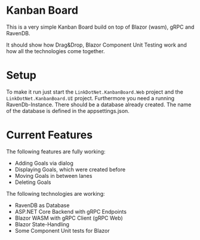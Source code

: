 # Kanban Board
This is a very simple Kanban Board build on top of Blazor (wasm), gRPC and RavenDB.

It should show how Drag&Drop, Blazor Component Unit Testing work and how all the technologies come together.

# Setup
To make it run just start the `LinkDotNet.KanbanBoard.Web` project and the `LinkDotNet.KanbanBoard.UI` project.
Furthermore you need a running RavenDb-Instance. There should be a database already created. The name of the database is defined in the appsettings.json.

# Current Features
The following features are fully working:
 * Adding Goals via dialog
 * Displaying Goals, which were created before
 * Moving Goals in between lanes
 * Deleting Goals

 The following technologies are working:
  * RavenDB as Database
  * ASP.NET Core Backend with gRPC Endpoints
  * Blazor WASM with gRPC Client (gRPC Web)
  * Blazor State-Handling
  * Some Component Unit tests for Blazor